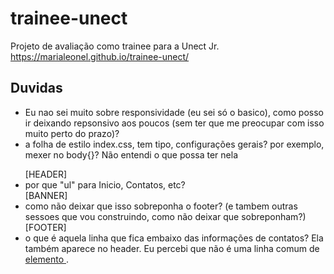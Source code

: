 # trainee-unect
Projeto de avaliação como trainee para a Unect Jr.
https://marialeonel.github.io/trainee-unect/

## Duvidas
- Eu nao sei muito sobre responsividade (eu sei só o basico), como posso ir deixando repsonsivo aos poucos (sem ter que me preocupar com isso muito perto do prazo)?
- a folha de estilo index.css, tem tipo, configurações gerais? por exemplo, mexer no body{}? Não entendi o que possa ter nela

<ul>
[HEADER]
  <li> por que "ul" para Inicio, Contatos, etc?</li>
[BANNER]
  <li> como não deixar que isso sobreponha o footer? (e tambem outras sessoes que vou construindo, como não deixar que sobreponham?)</li>
[FOOTER]
  <li> o que é aquela linha que fica embaixo das informações de contatos? Ela também aparece no header. Eu percebi que não é uma linha comum de <a href="">elemento <a> </a>.</li>
</ul>

